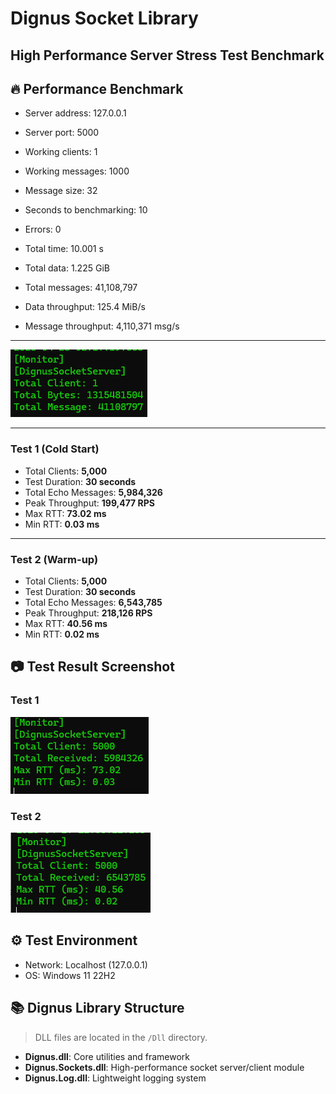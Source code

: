 # Dignus Socket Library
## High Performance Server Stress Test Benchmark

## 🔥 Performance Benchmark

- Server address: 127.0.0.1
- Server port: 5000
- Working clients: 1
- Working messages: 1000
- Message size: 32
- Seconds to benchmarking: 10

- Errors: 0

- Total time: 10.001 s
- Total data: 1.225 GiB
- Total messages: 41,108,797
- Data throughput: 125.4 MiB/s
- Message throughput: 4,110,371 msg/s

---

![TopPerformance](Image/Dignus_Performance_41108797msg_1225MiB.png)

---

### Test 1 (Cold Start)

- Total Clients: **5,000**
- Test Duration: **30 seconds**
- Total Echo Messages: **5,984,326**
- Peak Throughput: **199,477 RPS**
- Max RTT: **73.02 ms**
- Min RTT: **0.03 ms**

---

### Test 2 (Warm-up)

- Total Clients: **5,000**
- Test Duration: **30 seconds**
- Total Echo Messages: **6,543,785**
- Peak Throughput: **218,126 RPS**
- Max RTT: **40.56 ms**
- Min RTT: **0.02 ms**

## 📷 Test Result Screenshot

### Test 1

![Echo Test Result 1](Image/Result-1.png)

### Test 2

![Echo Test Result 2](Image/Result-2.png)

## ⚙️ Test Environment

- Network: Localhost (127.0.0.1)
- OS: Windows 11 22H2

## 📚 Dignus Library Structure

> DLL files are located in the `/Dll` directory.

- **Dignus.dll**: Core utilities and framework
- **Dignus.Sockets.dll**: High-performance socket server/client module
- **Dignus.Log.dll**: Lightweight logging system
